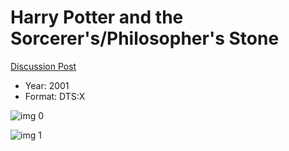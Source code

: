 # Harry Potter and the Sorcerer's/Philosopher's Stone

[Discussion Post](https://www.avsforum.com/threads/bass-eq-for-filtered-movies.2995212/post-56841524)

* Year: 2001
* Format: DTS:X

![img 0](https://i.imgur.com/gxY2AmM.jpg)

![img 1](https://i.imgur.com/05EnESf.jpg)

